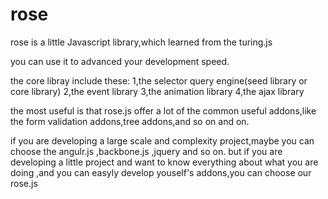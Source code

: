 rose
====

rose is a little Javascript library,which learned from the turing.js

you can use it to advanced your development speed.

the core libray include these:
  1,the selector query engine(seed library or core library)
  2,the event library
  3,the animation library
  4,the ajax library 
  
  
the most useful is that rose.js offer a lot of the common useful addons,like the form validation addons,tree addons,and so on and on.

if you are developing a large scale and complexity project,maybe you can choose the angulr.js ,backbone.js ,jquery and so on.
but if you are developing a little project and want to know everything about what you are doing ,and you can easyly develop youself's addons,you can choose our rose.js
